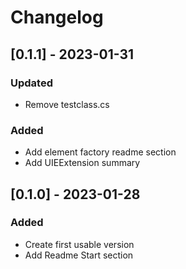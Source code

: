 # Changelog

## [0.1.1] - 2023-01-31

### Updated
- Remove testclass.cs

### Added
- Add element factory readme section
- Add UIEExtension summary

## [0.1.0] - 2023-01-28

### Added

- Create first usable version
- Add Readme Start section